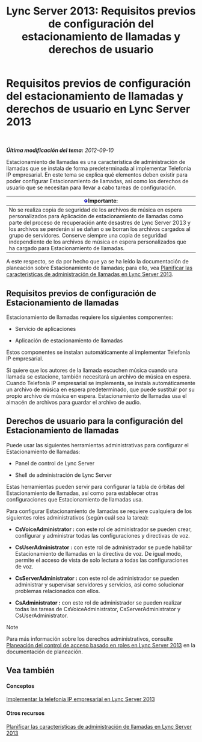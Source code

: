 ﻿---
title: 'Lync Server 2013: Requisitos previos de configuración del estacionamiento de llamadas y derechos de usuario'
TOCTitle: Requisitos previos de configuración del estacionamiento de llamadas y derechos de usuario
ms:assetid: 25b8cfe0-e4e7-487c-9e78-8c040f629059
ms:mtpsurl: https://technet.microsoft.com/es-es/library/Gg425730(v=OCS.15)
ms:contentKeyID: 48274712
ms.date: 01/07/2017
mtps_version: v=OCS.15
ms.translationtype: HT
---

# Requisitos previos de configuración del estacionamiento de llamadas y derechos de usuario en Lync Server 2013

 

_**Última modificación del tema:** 2012-09-10_

Estacionamiento de llamadas es una característica de administración de llamadas que se instala de forma predeterminada al implementar Telefonía IP empresarial. En este tema se explica qué elementos deben existir para poder configurar Estacionamiento de llamadas, así como los derechos de usuario que se necesitan para llevar a cabo tareas de configuración.

<table>
<thead>
<tr class="header">
<th><img src="images/Gg425917.important(OCS.15).gif" title="important" alt="important" />Importante:</th>
</tr>
</thead>
<tbody>
<tr class="odd">
<td>No se realiza copia de seguridad de los archivos de música en espera personalizados para Aplicación de estacionamiento de llamadas como parte del proceso de recuperación ante desastres de Lync Server 2013 y los archivos se perderán si se dañan o se borran los archivos cargados al grupo de servidores. Conserve siempre una copia de seguridad independiente de los archivos de música en espera personalizados que ha cargado para Estacionamiento de llamadas.</td>
</tr>
</tbody>
</table>


A este respecto, se da por hecho que ya se ha leído la documentación de planeación sobre Estacionamiento de llamadas; para ello, vea [Planificar las características de administración de llamadas en Lync Server 2013](lync-server-2013-planning-for-call-management-features.md).

## Requisitos previos de configuración de Estacionamiento de llamadas

Estacionamiento de llamadas requiere los siguientes componentes:

  - Servicio de aplicaciones

  - Aplicación de estacionamiento de llamadas

Estos componentes se instalan automáticamente al implementar Telefonía IP empresarial.

Si quiere que los autores de la llamada escuchen música cuando una llamada se estacione, también necesitará un archivo de música en espera. Cuando Telefonía IP empresarial se implementa, se instala automáticamente un archivo de música en espera predeterminado, que puede sustituir por su propio archivo de música en espera. Estacionamiento de llamadas usa el almacén de archivos para guardar el archivo de audio.

## Derechos de usuario para la configuración del Estacionamiento de llamadas

Puede usar las siguientes herramientas administrativas para configurar el Estacionamiento de llamadas:

  - Panel de control de Lync Server

  - Shell de administración de Lync Server

Estas herramientas pueden servir para configurar la tabla de órbitas del Estacionamiento de llamadas, así como para establecer otras configuraciones que Estacionamiento de llamadas usa.

Para configurar Estacionamiento de llamadas se requiere cualquiera de los siguientes roles administrativos (según cuál sea la tarea):

  - **CsVoiceAdministrator :** con este rol de administrador se pueden crear, configurar y administrar todas las configuraciones y directivas de voz.

  - **CsUserAdministrator :** con este rol de administrador se puede habilitar Estacionamiento de llamadas en la directiva de voz. De igual modo, permite el acceso de vista de solo lectura a todas las configuraciones de voz.

  - **CsServerAdministrator :** con este rol de administrador se pueden administrar y supervisar servidores y servicios, así como solucionar problemas relacionados con ellos.

  - **CsAdministrator :** con este rol de administrador se pueden realizar todas las tareas de CsVoiceAdministrator, CsServerAdministrator y CsUserAdministrator.


> [!NOTE]
> Para más información sobre los derechos administrativos, consulte <A href="lync-server-2013-planning-for-role-based-access-control.md">Planeación del control de acceso basado en roles en Lync Server 2013</A> en la documentación de planeación.



## Vea también

#### Conceptos

[Implementar la telefonía IP empresarial en Lync Server 2013](lync-server-2013-deploying-enterprise-voice.md)  

#### Otros recursos

[Planificar las características de administración de llamadas en Lync Server 2013](lync-server-2013-planning-for-call-management-features.md)


